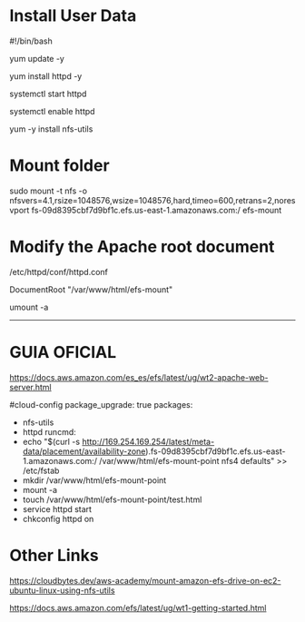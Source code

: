 # Install User Data

#!/bin/bash

yum update -y

yum install httpd -y

systemctl start httpd

systemctl enable httpd

yum -y install nfs-utils


# Mount folder

sudo mount -t nfs -o nfsvers=4.1,rsize=1048576,wsize=1048576,hard,timeo=600,retrans=2,noresvport fs-09d8395cbf7d9bf1c.efs.us-east-1.amazonaws.com:/   efs-mount

# Modify the Apache root document

/etc/httpd/conf/httpd.conf

DocumentRoot "/var/www/html/efs-mount"



umount -a

----------------------------------------------------------------------------------------


# GUIA OFICIAL

https://docs.aws.amazon.com/es_es/efs/latest/ug/wt2-apache-web-server.html

#cloud-config
package_upgrade: true
packages:
- nfs-utils
- httpd
runcmd:
- echo "$(curl -s http://169.254.169.254/latest/meta-data/placement/availability-zone).fs-09d8395cbf7d9bf1c.efs.us-east-1.amazonaws.com:/    /var/www/html/efs-mount-point   nfs4    defaults" >> /etc/fstab
- mkdir /var/www/html/efs-mount-point
- mount -a
- touch /var/www/html/efs-mount-point/test.html
- service httpd start
- chkconfig httpd on

# Other Links
https://cloudbytes.dev/aws-academy/mount-amazon-efs-drive-on-ec2-ubuntu-linux-using-nfs-utils

https://docs.aws.amazon.com/efs/latest/ug/wt1-getting-started.html

